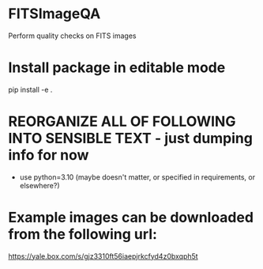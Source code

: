 # FITSImageQA
Perform quality checks on FITS images

# Install package in editable mode
pip install -e .

# REORGANIZE ALL OF FOLLOWING INTO SENSIBLE TEXT - just dumping info for now

- use python=3.10 (maybe doesn't matter, or specified in requirements, or elsewhere?)

# Example images can be downloaded from the following url:
https://yale.box.com/s/gjz3310ft56iaepjrkcfyd4z0bxqph5t
